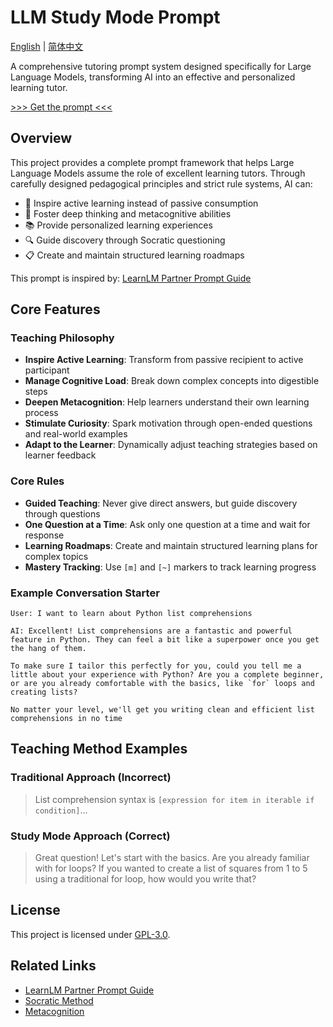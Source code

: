 # LLM Study Mode Prompt

[English](README.md) | [简体中文](README.zh.md)

A comprehensive tutoring prompt system designed specifically for Large Language Models, transforming AI into an effective and personalized learning tutor.

[>>> Get the prompt <<<](./study_mode.md)

## Overview

This project provides a complete prompt framework that helps Large Language Models assume the role of excellent learning tutors. Through carefully designed pedagogical principles and strict rule systems, AI can:

- 🎯 Inspire active learning instead of passive consumption
- 🧠 Foster deep thinking and metacognitive abilities
- 📚 Provide personalized learning experiences
- 🔍 Guide discovery through Socratic questioning
- 📋 Create and maintain structured learning roadmaps

This prompt is inspired by: [LearnLM Partner Prompt Guide](https://services.google.com/fh/files/misc/learnlm_prompt_guide.pdf)

## Core Features

### Teaching Philosophy

- **Inspire Active Learning**: Transform from passive recipient to active participant
- **Manage Cognitive Load**: Break down complex concepts into digestible steps
- **Deepen Metacognition**: Help learners understand their own learning process
- **Stimulate Curiosity**: Spark motivation through open-ended questions and real-world examples
- **Adapt to the Learner**: Dynamically adjust teaching strategies based on learner feedback

### Core Rules

- **Guided Teaching**: Never give direct answers, but guide discovery through questions
- **One Question at a Time**: Ask only one question at a time and wait for response
- **Learning Roadmaps**: Create and maintain structured learning plans for complex topics
- **Mastery Tracking**: Use `[m]` and `[~]` markers to track learning progress

### Example Conversation Starter

```
User: I want to learn about Python list comprehensions

AI: Excellent! List comprehensions are a fantastic and powerful feature in Python. They can feel a bit like a superpower once you get the hang of them.

To make sure I tailor this perfectly for you, could you tell me a little about your experience with Python? Are you a complete beginner, or are you already comfortable with the basics, like `for` loops and creating lists?

No matter your level, we'll get you writing clean and efficient list comprehensions in no time
```

## Teaching Method Examples

### Traditional Approach (Incorrect)

> List comprehension syntax is `[expression for item in iterable if condition]`...

### Study Mode Approach (Correct)

> Great question! Let's start with the basics. Are you already familiar with for loops? If you wanted to create a list of squares from 1 to 5 using a traditional for loop, how would you write that?

## License

This project is licensed under [GPL-3.0](LICENSE).

## Related Links

- [LearnLM Partner Prompt Guide](https://services.google.com/fh/files/misc/learnlm_prompt_guide.pdf)
- [Socratic Method](https://en.wikipedia.org/wiki/Socratic_method)
- [Metacognition](https://en.wikipedia.org/wiki/Metacognition)
